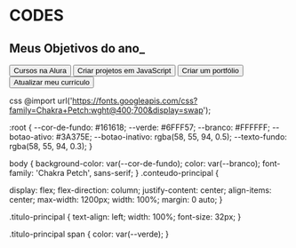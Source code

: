 # CODES

<!DOCTYPE html>
<html lang="pt-br">
<head>
 <meta charset="UTF-8">
 <meta name="viewport" content="width=device-width, initial-scale=1.0">
 <title>Meus objetivos do ano</title>
</head>
<body>
 <section class="conteudo-principal">
   <h2 class="titulo-principal">Meus Objetivos do ano_</h2>
   <div class="botoes">
     <button class="botao">Cursos na Alura</button>
     <button class="botao">Criar projetos em JavaScript</button>
     <button class="botao">Criar um portfólio</button>
     <button class="botao">Atualizar meu currículo</button>
   </div>
 </section>
</body>
</html>
 

css
@import url('https://fonts.googleapis.com/css?family=Chakra+Petch:wght@400;700&display=swap');


:root {
 --cor-de-fundo: #161618;
 --verde: #6FFF57;
 --branco: #FFFFFF;
 --botao-ativo: #3A375E;
 --botao-inativo: rgba(58, 55, 94, 0.5);
 --texto-fundo: rgba(58, 55, 94, 0.3);
}


body {
 background-color: var(--cor-de-fundo);
 color: var(--branco);
 font-family: 'Chakra Petch', sans-serif;
}
.conteudo-principal { 

display: flex;
 flex-direction: column;
 justify-content: center;
 align-items: center;
 max-width: 1200px;
 width: 100%;
 margin: 0 auto;
}


 .titulo-principal {
   text-align: left;
   width: 100%;
   font-size: 32px;
}


.titulo-principal span {
 color: var(--verde);
}



